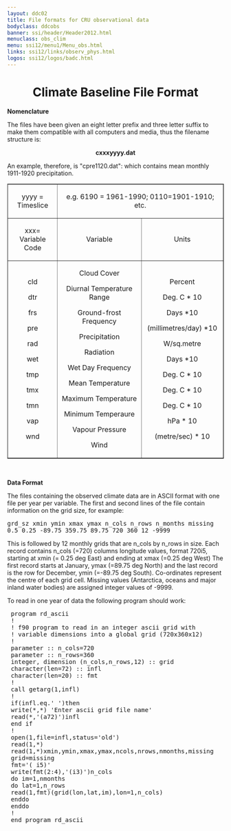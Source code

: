 ```yaml
---
layout: ddc02
title: File formats for CRU observational data
bodyclass: ddcobs
banner: ssi/header/Header2012.html
menuclass: obs_clim
menu: ssi12/menu1/Menu_obs.html
links: ssi12/links/observ_phys.html
logos: ssi12/logos/badc.html
---
```

 <div id="pagetitle">
 <h1 align="center">Climate Baseline File Format</h1>
 </div>
 <!-- End of Page Title Block -->
 
 <p></p>
 
 
 <p><a name="nm" id="nm"></a><b>Nomenclature</b></p>
 <p>The files have been given an eight letter prefix and three letter suffix to make them compatible
 with all computers and media, thus the filename structure is:</p>
 
 <p align=CENTER><b>cxxxyyyy.dat</b></p>
 
 <p>An example, therefore, is &quot;cpre1120.dat&quot;: which contains mean monthly 1911-1920 precipitation.</p>
 
 <table border="1" cellspacing="2" width="598" cellpadding="0" align="center">
 <tr>
 <td width="23%" height="17">
 <p align=CENTER>yyyy = Timeslice</p>
 </td>
 <td width="78%" colspan="2" height="17">
 <p align=CENTER>e.g. 6190 = 1961-1990; 0110=1901-1910; etc.</p>
 </td>
 </tr>
 <tr>
 <td width="23%" height="17">
 <p align=CENTER>xxx= Variable Code</p>
 </td>
 <td width="39%" height="17">
 <p align=CENTER>Variable</p>
 </td>
 <td width="39%" height="17">
 <p align=CENTER>Units</p>
 </td>
 </tr>
 <tr>
 <td width="23%" height="17">
 <p align=CENTER>cld</p>
 <p align=CENTER>dtr</p>
 <p align=CENTER>frs</p>
 <p align=CENTER>pre</p>
 <p align=CENTER>rad</p>
 <p align=CENTER>wet</p>
 <p align=CENTER>tmp</p>
 <p align=CENTER>tmx</p>
 <p align=CENTER>tmn</p>
 <p align=CENTER>vap</p>
 <p align=CENTER>wnd</p>
 </td>
 <td width="39%" height="17">
 <p align=CENTER>Cloud Cover</p>
 <p align=CENTER>Diurnal Temperature Range</p>
 <p align=CENTER>Ground-frost Frequency</p>
 <p align=CENTER>Precipitation</p>
 <p align=CENTER>Radiation</p>
 <p align=CENTER>Wet Day Frequency</p>
 <p align=CENTER>Mean Temperature</p>
 <p align=CENTER>Maximum Temperature</p>
 <p align=CENTER>Minimum Temperaure</p>
 <p align=CENTER>Vapour Pressure</p>
 <p align=CENTER>Wind</p>
 </td>
 <td width="39%" height="17">
 <p align=CENTER>Percent</p>
 <p align=CENTER>Deg. C * 10</p>
 <p align=CENTER>Days *10</p>
 <p align=CENTER>(millimetres/day) *10</p>
 <p align=CENTER>W/sq.metre</p>
 <p align=CENTER>Days *10</p>
 <p align=CENTER>Deg. C * 10</p>
 <p align=CENTER>Deg. C * 10</p>
 <p align=CENTER>Deg. C * 10</p>
 <p align=CENTER>hPa * 10</p>
 <p align=CENTER>(metre/se<!--SELECTION--><!--/SELECTION-->c) * 10</p>
 </td>
 </tr>
 </table>
 
 <p>&nbsp;</p>
 
 <p><a name="df" id="df"></a><b>Data Format</b></p>
 
 <p>The files containing the observed climate data are in ASCII format with one file per year per variable.  The
 first and second lines of the file contain information on the grid size, for example:</p>
 
 <p><tt>grd_sz xmin ymin xmax ymax n_cols n_rows n_months missing</tt><br/>
 <tt>0.5 0.25 -89.75 359.75 89.75 720 360 12 -9999</tt></p>
 
 <p></p></p>
 
 <p>This is followed by 12 monthly grids that are n_cols by n_rows in size. Each record contains
 n_cols (=720) columns longitude values, format 720i5, starting at xmin (= 0.25 deg East) and
 ending at xmax (=0.25 deg West) The first record starts at January, ymax (=89.75 deg North)
 and the last record is the row for December, ymin (=-89.75 deg South). Co-ordinates represent
 the centre of each grid cell. Missing values (Antarctica, oceans and major inland water bodies)
 are assigned integer values of -9999.</p>
 
 <p></p>
 
 <p>To read in one year of data the following program should work:</p>
 
 
 <pre>
 program rd_ascii
 !
 ! f90 program to read in an integer ascii grid with
 ! variable dimensions into a global grid (720x360x12)
 !
 parameter :: n_cols=720
 parameter :: n_rows=360
 integer, dimension (n_cols,n_rows,12) :: grid
 character(len=72) :: infl
 character(len=20) :: fmt
 !
 call getarg(1,infl)
 !
 if(infl.eq.' ')then
 write(*,*) 'Enter ascii grid file name'
 read(*,'(a72)')infl
 end if
 !
 open(1,file=infl,status='old')
 read(1,*)
 read(1,*)xmin,ymin,xmax,ymax,ncols,nrows,nmonths,missing
 grid=missing
 fmt='( i5)'
 write(fmt(2:4),'(i3)')n_cols
 do im=1,nmonths
 do lat=1,n_rows
 read(1,fmt)(grid(lon,lat,im),lon=1,n_cols)
 enddo
 enddo
 !
 end program rd_ascii
 </pre>
 
